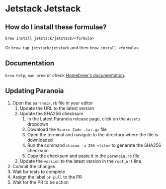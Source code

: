 # Jetstack Jetstack

## How do I install these formulae?

`brew install jetstack/jetstack/<formula>`

Or `brew tap jetstack/jetstack` and then `brew install <formula>`.

## Documentation

`brew help`, `man brew` or check [Homebrew's documentation](https://docs.brew.sh).

## Updating Paranoia

1. Open the `paranoia.rb` file in your editor
    1. Update the URL to the latest version
    2. Update the SHA256 checksum
        1. In the Latest Paranoia release page, click on the `Assets` dropdown
        2. Download the `Source Code .tar.gz` file
        3. Open the terminal and navigate to the directory where the file is downloaded
        4. Run the command `shasum -a 256 <file>` to generate the SHA256 checksum
        5. Copy the checksum and paste it in the `paranoia.rb` file
    3. Update the `version` to the latest version in the `root_url` line.
2. Commit the changes
3. Wait for tests to complete
4. Assign the label `pr-pull` to the PR
5. Wait for the PR to be action

